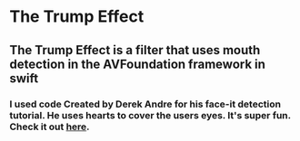 # The Trump Effect 

## The Trump Effect is a filter that uses mouth detection in the AVFoundation framework in swift 

### I used code Created by Derek Andre for his face-it detection tutorial. He uses hearts to cover the users eyes. It's super fun. Check it out [here](https://keyholesoftware.com/2016/05/02/apple-face-detection-api/).  
